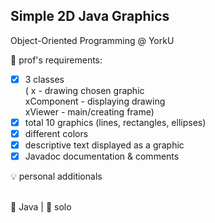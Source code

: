## Simple 2D Java Graphics
Object-Oriented Programming @ YorkU <br>

📑 prof's requirements:
- [x] 3 classes<br>( x - drawing chosen graphic<br>xComponent - displaying drawing<br>xViewer - main/creating frame)
- [x] total 10 graphics (lines, rectangles, ellipses)
- [x] different colors
- [x] descriptive text displayed as a graphic
- [x] Javadoc documentation & comments

💡 personal additionals

<br>
🧰 Java | 🤝 solo
